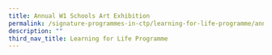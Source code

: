 ```yaml
---
title: Annual W1 Schools Art Exhibition
permalink: /signature-programmes-in-ctp/learning-for-life-programme/annualschoolsartexhib/
description: ""
third_nav_title: Learning for Life Programme
---
```

